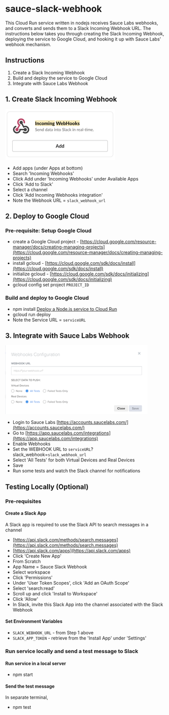 # sauce-slack-webhook

This Cloud Run service written in nodejs receives Sauce Labs webhooks, and converts and sends them to a Slack Incoming Webhook URL.
The instructions below takes you through creating the Slack Incoming Webhook, deploying the service to Google Cloud, and hooking it up with Sauce Labs' webhook mechanism.

## Instructions
1. Create a Slack Incoming Webhook
2. Build and deploy the service to Google Cloud
3. Integrate with Sauce Labs Webhook

## 1. Create Slack Incoming Webhook
![slack-incoming-webhook](./images/slack-incoming-webhook.png)
- Add apps (under Apps at bottom)
- Search 'Incoming Webhooks'
- Click Add under 'Incoming Webhooks' under Available Apps
- Click 'Add to Slack'
- Select a channel
- Click 'Add Incoming Webhooks integration'
- Note the Webhook URL = `slack_webhook_url`

## 2. Deploy to Google Cloud
  ### Pre-requisite: Setup Google Cloud
- create a Google Cloud project - [https://cloud.google.com/resource-manager/docs/creating-managing-projects](https://cloud.google.com/resource-manager/docs/creating-managing-projects)
- install gcloud - [https://cloud.google.com/sdk/docs/install](https://cloud.google.com/sdk/docs/install)
- initialize gcloud - [https://cloud.google.com/sdk/docs/initializing](https://cloud.google.com/sdk/docs/initializing)
- gcloud config set project `PROJECT_ID`
### Build and deploy to Google Cloud
- npm install
[Deploy a Node.js service to Cloud Run](https://cloud.google.com/run/docs/quickstarts/build-and-deploy/deploy-nodejs-service)
- gcloud run deploy
- Note the Service URL = `serviceURL`

## 3. Integrate with Sauce Labs Webhook
![saucelabs-webhook](./images/saucelabs-webhook.png)
- Login to Sauce Labs [https://accounts.saucelabs.com/](https://accounts.saucelabs.com/)
- Go to [https://app.saucelabs.com/integrations](https://app.saucelabs.com/integrations)
- Enable Webhooks
- Set the WEBHOOK URL to `serviceURL`?slack_webhook=`slack_webhook_url`
- Select 'All Tests' for both Virtual Devices and Real Devices
- Save
- Run some tests and watch the Slack channel for notifications

## Testing Locally (Optional)
### Pre-requisites
#### Create a Slack App
A Slack app is required to use the Slack API to search messages in a channel
- [https://api.slack.com/methods/search.messages](https://api.slack.com/methods/search.messages)
- [https://api.slack.com/apps](https://api.slack.com/apps)
- Click 'Create New App'
- From Scratch
- App Name = Sauce Slack Webhook
- Select workspace
- Click 'Permissions'
- Under 'User Token Scopes', click 'Add an OAuth Scope'
- Select 'search:read'
- Scroll up and click 'Install to Workspace'
- Click 'Allow'
- In Slack, invite this Slack App into the channel associated with the Slack Webhook
#### Set Environment Variables
- `SLACK_WEBHOOK_URL` - from Step 1 above
- `SLACK_APP_TOKEN` - retrieve from the 'Install App' under 'Settings'
### Run service locally and send a test message to Slack
#### Run service in a local server
- npm start
#### Send the test message
In separate terminal,
- npm test

